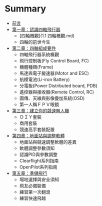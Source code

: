 # Summary

* [前言](README.md)
* [第一章：認識四軸飛行器](第一章.md)
   * [四軸概觀](1.1 四軸概觀.md)
   * 四軸的前世今生
* [第二章：四軸組成要件](第二章.md)
   * 四軸飛行器系統概觀
   * 飛行控制板(Fly Control Board, FC)
   * 機體種類(Frame)
   * 馬達與電子變速器(Motor and ESC)
   * 航模電池(Li-iron Battery)
   * 分電板(Power Distributed board, PDB)
   * 遙控器與接收器(Remote Control, RC)
   * 圖傳、天線與影像疊加系統(OSD)
   * 第一人稱ＦＰＶ眼鏡
* [第三章：建立你的競速無人機](第三章.md)
   * ＤＩＹ套裝
   * 商用套裝
   * 競速高手套裝配置
* [第四章：地面站與調整軟體](第四章.md)
   * 地面站與競速調整軟體的差異
   * 軟體調整參數須知
   * 認識PID與參數調整
   * Clearflight系列指南
   * OpenPilot系列指南
* [第五章：準備飛行](第五章.md)
   * 場地選擇與安全須知
   * 飛友必備裝備
   * 練習第一次翻滾
   * 練習快速飛越

